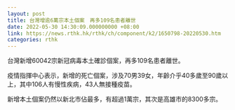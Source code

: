 ```yaml
---
layout: post
title: 台灣增逾6萬宗本土個案　再多109名患者離世
date: 2022-05-30 14:30:09.000000000 +08:00
link: https://news.rthk.hk/rthk/ch/component/k2/1650798-20220530.htm
categories: rthk
---
```


台灣新增60042宗新冠病毒本土確診個案，再多109名患者離世。

疫情指揮中心表示，新增的死亡個案，涉及70男39女，年齡介乎40多歲至90歲以上，其中106人有慢性疾病，43人無接種疫苗。

新增本土個案仍然以新北市佔最多，有超過1萬宗，其次是高雄市的8300多宗。
